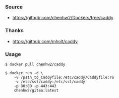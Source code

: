 ### Source
- https://github.com/chenhw2/Dockers/tree/caddy
  
### Thanks
- https://github.com/mholt/caddy
  
### Usage
```
$ docker pull chenhw2/caddy

$ docker run -d \
    -v /path_to_Caddyfile:/etc/caddy/Caddyfile:ro
    -v /etc/ssl/caddy:/etc/ssl/caddy
    -p 80:80 -p 443:443
    chenhw2/gitea:latest
```
